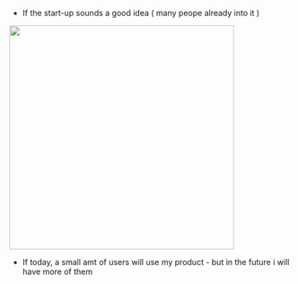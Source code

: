 - If the start-up sounds a good idea ( many peope already into it )


<img src="https://github.com/shekharbiswas/Startup-guide/assets/32758439/df9f0905-1d89-42f0-9725-cd0b752c8d66" width="400">


- If today, a small amt of users will use my product - but in the future i will have more of them 
